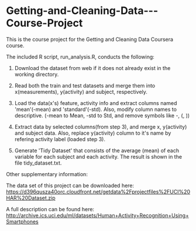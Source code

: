 # Getting-and-Cleaning-Data---Course-Project

This is the course project for the Getting and Cleaning Data Coursera course.


The included R script, run_analysis.R, conducts the following:

1. Download the dataset from web if it does not already exist in the working directory.

2. Read both the train and test datasets and merge them into x(measurements), y(activity) and subject, respectively.

3. Load the data(x's) feature, activity info and extract columns named 'mean'(-mean) and 'standard'(-std). Also, modify column names to descriptive. (-mean to Mean, -std to Std, and remove symbols like -, (, ))

4. Extract data by selected columns(from step 3), and merge x, y(activity) and subject data. Also, replace y(activity) column to it's name by refering activity label (loaded step 3).

5. Generate 'Tidy Dataset' that consists of the average (mean) of each variable for each subject and each activity. The result is shown in the file tidy_dataset.txt.


Other supplementary information: 

The data set of this project can be downloaded here:
https://d396qusza40orc.cloudfront.net/getdata%2Fprojectfiles%2FUCI%20HAR%20Dataset.zip

A full description can be found here:
http://archive.ics.uci.edu/ml/datasets/Human+Activity+Recognition+Using+Smartphones
